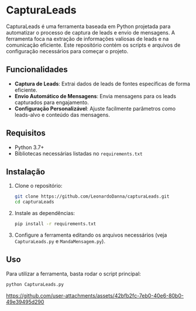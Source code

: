 # CapturaLeads

CapturaLeads é uma ferramenta baseada em Python projetada para automatizar o processo de captura de leads e envio de mensagens. A ferramenta foca na extração de informações valiosas de leads e na comunicação eficiente. Este repositório contém os scripts e arquivos de configuração necessários para começar o projeto.

## Funcionalidades

- **Captura de Leads**: Extrai dados de leads de fontes específicas de forma eficiente.
- **Envio Automático de Mensagens**: Envia mensagens para os leads capturados para engajamento.
- **Configuração Personalizável**: Ajuste facilmente parâmetros como leads-alvo e conteúdo das mensagens.

## Requisitos

- Python 3.7+
- Bibliotecas necessárias listadas no `requirements.txt`

## Instalação

1. Clone o repositório:

    ```bash
    git clone https://github.com/LeonardoDanna/capturaLeads.git
    cd capturaLeads
    ```

2. Instale as dependências:

    ```bash
    pip install -r requirements.txt
    ```

3. Configure a ferramenta editando os arquivos necessários (veja `CapturaLeads.py` e `MandaMensagem.py`).

## Uso

Para utilizar a ferramenta, basta rodar o script principal:

```bash
python CapturaLeads.py
```

https://github.com/user-attachments/assets/42bfb2fc-7eb0-40e6-80b0-49e39495d290





